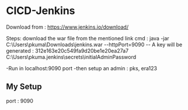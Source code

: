 # CICD-Jenkins
Download from : https://www.jenkins.io/download/

Steps:
download the war file from the mentioned link
cmd : java -jar C:\Users\pkuma\Downloads\jenkins.war --httpPort=9090
  -- A key will be generated : 312e163e20c549fa9d20be1e20ea27a7
  C:\Users\pkuma\.jenkins\secrets\initialAdminPassword
  
  -Run in localhost:9090 port
  -then setup an admin : pks, era123




## My Setup

port : 9090
